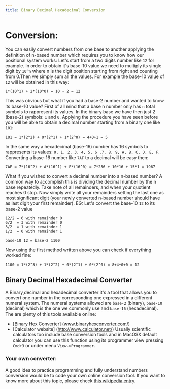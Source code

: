 ```yaml
---
title: Binary Decimal Hexadecimal Conversion
---
```


# Conversion:
You can easily convert numbers from one base to another applying the definition of n-based number which requires you to know how our positional system works:
Let's start from a two digits number like `12` for example. In order to obtain it's base-10 value we need to multiply its single digit by `10^n`  where n is the digit position starting from right and counting from 0.Then we simply sum all the values.
For example the base-10 value of `12` will be obtained in this way: 

``` 
1*(10^1) + 2*(10^0) = 10 + 2 = 12
```
This was obvious but what if you had a base-2 number and wanted to know its base-10 value?
First of all mind that a base n number only has `n` total symbols to rappresent its values.
In the binary base we have then just 2 (base-2) symbols: `1` and `0`.
Applying the procedure you have seen before you will be able to obtain a decimal number starting from a binary one like `101`:

```
101 = 1*(2^2) + 0*(2^1) + 1*(2^0) = 4+0+1 = 5
```

In the same way a hexadecimal (base-16) number has 16 symbols to rappresents its values: `0, 1, 2, 3, 4, 5, 6 ,7, 8, 9, A, B, C, D, E, F`.
Converting a base-16 number like `7AF` to a decimal will be easy then:

```
7AF = 7*(16^2) + A*(16^1) + F*(16^0) = 7*256 + 10*16 + 15*1 = 1967 
```

What if you wished to convert a decimal number into a n-based number?
A common way to accomplish this is dividing the decimal number by the n base repeatedly.
Take note of all remainders, and when your quotient reaches 0 stop.
Now simply write all your remainders setting the last one as most significant digit (your newly converted n-based number should have as last digit your first remainder).
EG: Let's convert the base-10 `12` to its base-2 value

``` 
12/2 = 6 with remainder 0
6/2  = 3 with remainder 0
3/2  = 1 with remainder 1
1/2  = 0 with remainder 1

base-10 12 = base-2 1100
``` 
Now using the first method written above you can check if everything worked fine:

``` 
1100 = 1*(2^3) + 1*(2^2) + 0*(2^1) + 0*(2^0) = 8+4+0+0 = 12
``` 

## Binary Decimal Hexadecimal Converter

A Binary,decimal and hexadecimal converter it's a tool that allows you to convert one number in the corresponding one expressed in a different numeral system. The numeral systems allowed are `base-2` (binary), `base-10` (decimal) which is the one we commonly use and `base-16` (hexadecimal).
The are plenty of this tools available online:
* [Binary Hex Converter] (www.binaryhexconverter.com/)
* [Calculator website] (http://www.calculator.net/)
Usually scientific calculators too include base conversion tools and in MacOSX default calculator you can use this function using its programmer view pressing `Cmd+3` or under menu `View->Programmer`.

### Your own converter:
A good idea to practice programming and fully understand numbers conversion would be to code your own online conversion tool.
If you want to know more about this topic, please check [this wikipedia entry](https://en.wikipedia.org/wiki/Positional_notation).



